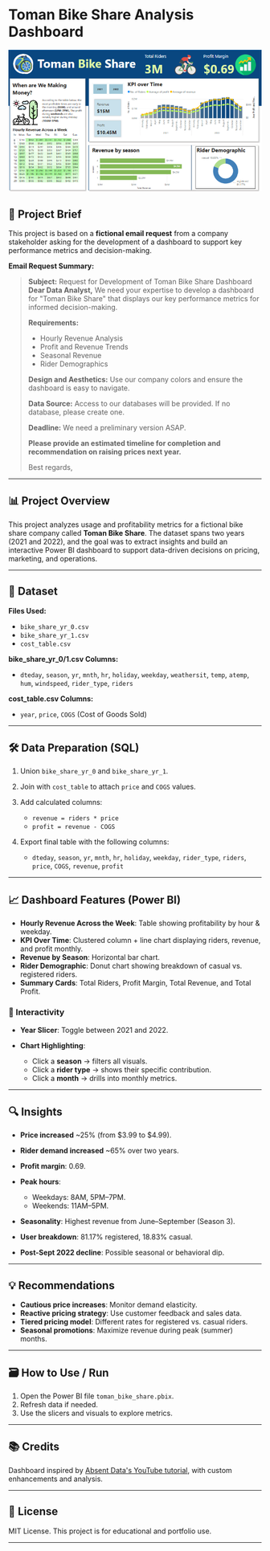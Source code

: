 # Toman Bike Share Analysis Dashboard

![Dashboard Preview](bike_share_dashboard.png)

## 📧 Project Brief

This project is based on a **fictional email request** from a company stakeholder asking for the development of a dashboard to support key performance metrics and decision-making.

**Email Request Summary:**

> **Subject:** Request for Development of Toman Bike Share Dashboard
> **Dear Data Analyst,**
> We need your expertise to develop a dashboard for "Toman Bike Share" that displays our key performance metrics for informed decision-making.
>
> **Requirements:**
>
> * Hourly Revenue Analysis
> * Profit and Revenue Trends
> * Seasonal Revenue
> * Rider Demographics
>
> **Design and Aesthetics:** Use our company colors and ensure the dashboard is easy to navigate.
>
> **Data Source:** Access to our databases will be provided. If no database, please create one.
>
> **Deadline:** We need a preliminary version ASAP.
>
> **Please provide an estimated timeline for completion and recommendation on raising prices next year.**
>
> Best regards,

---

## 📊 Project Overview

This project analyzes usage and profitability metrics for a fictional bike share company called **Toman Bike Share**. The dataset spans two years (2021 and 2022), and the goal was to extract insights and build an interactive Power BI dashboard to support data-driven decisions on pricing, marketing, and operations.

---

## 📁 Dataset

**Files Used:**

* `bike_share_yr_0.csv`
* `bike_share_yr_1.csv`
* `cost_table.csv`

**bike\_share\_yr\_0/1.csv Columns:**

* `dteday`, `season`, `yr`, `mnth`, `hr`, `holiday`, `weekday`, `weathersit`, `temp`, `atemp`, `hum`, `windspeed`, `rider_type`, `riders`

**cost\_table.csv Columns:**

* `year`, `price`, `COGS` (Cost of Goods Sold)

---

## 🛠️ Data Preparation (SQL)

1. Union `bike_share_yr_0` and `bike_share_yr_1`.
2. Join with `cost_table` to attach `price` and `COGS` values.
3. Add calculated columns:

   * `revenue = riders * price`
   * `profit = revenue - COGS`
4. Export final table with the following columns:

   * `dteday`, `season`, `yr`, `mnth`, `hr`, `holiday`, `weekday`, `rider_type`, `riders`, `price`, `COGS`, `revenue`, `profit`

---

## 📈 Dashboard Features (Power BI)

* **Hourly Revenue Across the Week**: Table showing profitability by hour & weekday.
* **KPI Over Time**: Clustered column + line chart displaying riders, revenue, and profit monthly.
* **Revenue by Season**: Horizontal bar chart.
* **Rider Demographic**: Donut chart showing breakdown of casual vs. registered riders.
* **Summary Cards**: Total Riders, Profit Margin, Total Revenue, and Total Profit.

### 🔄 Interactivity

* **Year Slicer**: Toggle between 2021 and 2022.
* **Chart Highlighting**:

  * Click a **season** → filters all visuals.
  * Click a **rider type** → shows their specific contribution.
  * Click a **month** → drills into monthly metrics.

---

## 🔍 Insights

* **Price increased** \~25% (from \$3.99 to \$4.99).
* **Rider demand increased** \~65% over two years.
* **Profit margin**: 0.69.
* **Peak hours**:

  * Weekdays: 8AM, 5PM–7PM.
  * Weekends: 11AM–5PM.
* **Seasonality**: Highest revenue from June–September (Season 3).
* **User breakdown**: 81.17% registered, 18.83% casual.
* **Post-Sept 2022 decline**: Possible seasonal or behavioral dip.

---

## 💡 Recommendations

* **Cautious price increases**: Monitor demand elasticity.
* **Reactive pricing strategy**: Use customer feedback and sales data.
* **Tiered pricing model**: Different rates for registered vs. casual riders.
* **Seasonal promotions**: Maximize revenue during peak (summer) months.

---

## 🗃️ How to Use / Run

1. Open the Power BI file `toman_bike_share.pbix`.
2. Refresh data if needed.
3. Use the slicers and visuals to explore metrics.

---


## 📚 Credits

Dashboard inspired by [Absent Data's YouTube tutorial](https://www.youtube.com/@AbsentData), with custom enhancements and analysis.

---

## 📌 License

MIT License. This project is for educational and portfolio use.

---

